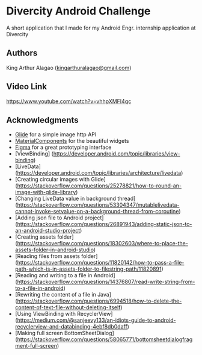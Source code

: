 # Divercity Android Challenge

A short application that I made for my Android Engr. internship application at Divercity 

## Authors

King Arthur Alagao (kingarthuralagao@gmail.com)

## Video Link

https://www.youtube.com/watch?v=vhhpXMFI4qc


## Acknowledgments

- [Glide](https://github.com/bumptech/glide) for a simple image http API
- [MaterialComponents](https://material.io/) for the beautiful widgets
- [Figma](https://www.figma.com/) for a great prototyping interface
- [ViewBinding] (https://developer.android.com/topic/libraries/view-binding)
- [LiveData] (https://developer.android.com/topic/libraries/architecture/livedata)
- [Creating circular images with Glide] (https://stackoverflow.com/questions/25278821/how-to-round-an-image-with-glide-library)
- [Changing LiveData value in background thread] (https://stackoverflow.com/questions/53304347/mutablelivedata-cannot-invoke-setvalue-on-a-background-thread-from-coroutine)
- [Adding json file to Android project] (https://stackoverflow.com/questions/26891943/adding-static-json-to-an-android-studio-project)
- [Creating assets folder] (https://stackoverflow.com/questions/18302603/where-to-place-the-assets-folder-in-android-studio)
- [Reading files from assets folder] (https://stackoverflow.com/questions/11820142/how-to-pass-a-file-path-which-is-in-assets-folder-to-filestring-path/11820891)
- [Reading and writing to a file in Android] (https://stackoverflow.com/questions/14376807/read-write-string-from-to-a-file-in-android)
- [Rewriting the content of a file in Java] (https://stackoverflow.com/questions/6994518/how-to-delete-the-content-of-text-file-without-deleting-itself)
- [Using ViewBinding with RecyclerView] (https://medium.com/@sanjeevy133/an-idiots-guide-to-android-recyclerview-and-databinding-4ebf8db0daff)
- [Making full screen BottomSheetDialog] (https://stackoverflow.com/questions/58065771/bottomsheetdialogfragment-full-screen)

